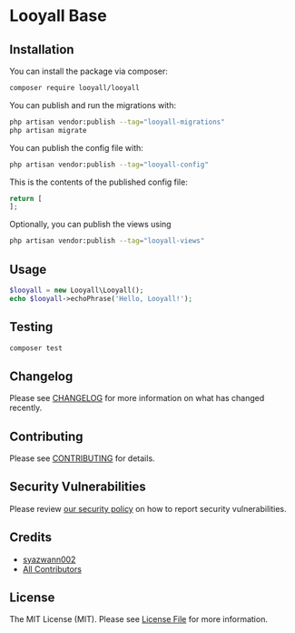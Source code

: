 # Looyall Base

## Installation

You can install the package via composer:

```bash
composer require looyall/looyall
```

You can publish and run the migrations with:

```bash
php artisan vendor:publish --tag="looyall-migrations"
php artisan migrate
```

You can publish the config file with:

```bash
php artisan vendor:publish --tag="looyall-config"
```

This is the contents of the published config file:

```php
return [
];
```

Optionally, you can publish the views using

```bash
php artisan vendor:publish --tag="looyall-views"
```

## Usage

```php
$looyall = new Looyall\Looyall();
echo $looyall->echoPhrase('Hello, Looyall!');
```

## Testing

```bash
composer test
```

## Changelog

Please see [CHANGELOG](CHANGELOG.md) for more information on what has changed recently.

## Contributing

Please see [CONTRIBUTING](CONTRIBUTING.md) for details.

## Security Vulnerabilities

Please review [our security policy](../../security/policy) on how to report security vulnerabilities.

## Credits

- [syazwann002](https://github.com/syazwann002)
- [All Contributors](../../contributors)

## License

The MIT License (MIT). Please see [License File](LICENSE.md) for more information.
